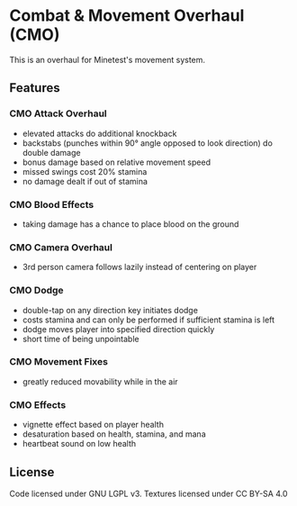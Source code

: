 # Combat & Movement Overhaul (CMO)
This is an overhaul for Minetest's movement system.

## Features

### CMO Attack Overhaul
- elevated attacks do additional knockback
- backstabs (punches within 90° angle opposed to look direction) do double damage
- bonus damage based on relative movement speed
- missed swings cost 20% stamina
- no damage dealt if out of stamina

### CMO Blood Effects
- taking damage has a chance to place blood on the ground

### CMO Camera Overhaul
- 3rd person camera follows lazily instead of centering on player

### CMO Dodge
- double-tap on any direction key initiates dodge
- costs stamina and can only be performed if sufficient stamina is left
- dodge moves player into specified direction quickly
- short time of being unpointable

### CMO Movement Fixes
- greatly reduced movability while in the air

### CMO Effects
- vignette effect based on player health
- desaturation based on health, stamina, and mana
- heartbeat sound on low health

## License
Code licensed under GNU LGPL v3. Textures licensed under CC BY-SA 4.0